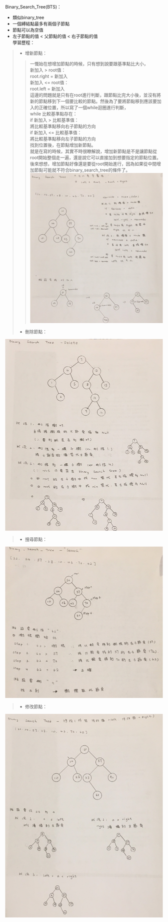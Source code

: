  Binary_Search_Tree(BTS)：    
 * 類似binary_tree   
 * 一個縛結點最多有兩個子節點    
 * 節點可以為空值      
 * 左子節點的值 < 父節點的值 < 右子節點的值     
 學習歷程：   
 > * 增新節點：   
 >> 一慨始在想增加節點的時候，只有想到說要跟基準點比大小，   
 >>                    新加入 > root值：    
 >>                       root.right = 新加入    
 >>                    新加入 <= root值：   
 >>                       root.left = 新加入  
 >> 這邊的問題就是只有在root進行判斷，跟節點比完大小後，並沒有將新的節點移到下一個要比較的節點。然後為了要將節點移到應該要加入的正確位置，所以寫了一個while迴圈進行判斷，    
 >>                    while 比較基準點存在：   
 >>                       if 新加入 > 比較基準值：     
 >>                          將比較基準點移向右子節點的方向    
 >>                       if 新加入 <= 比較基準值：    
 >>                          將比較基準點移向左子節點的方向  
 >> 找到位置後，在節點增加新節點。     
 >> 就是在寫的時候，其實不時很瞭解說，增加新節點是不是讓節點從root開始整個走一遍，還是說它可以直接加到想要指定的節點位置。後來想想，增加節點好像還是要從root開始進行，因為如果從中間增加節點可能就不符合binary_search_tree的條件了。
 ![BST_insert](https://github.com/yenchungLin/study/blob/master/picture/BST_insert.jpg)    
 > * 刪除節點：         
 >>     
 ![BTS_delete](https://github.com/yenchungLin/study/blob/master/picture/BTS_delete.jpg)      
 > * 搜尋節點：        
 >>      
 ![BTS_search](https://github.com/yenchungLin/study/blob/master/picture/BST_search.jpg)     
 > * 修改節點：             
 >>       
 ![BTS_修改](https://github.com/yenchungLin/study/blob/master/picture/BST_修改.jpg)    
